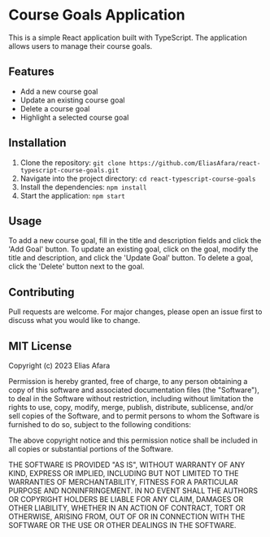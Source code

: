 # Course Goals Application

This is a simple React application built with TypeScript. The application allows users to manage their course goals.

## Features

- Add a new course goal
- Update an existing course goal
- Delete a course goal
- Highlight a selected course goal

## Installation

1. Clone the repository: `git clone https://github.com/EliasAfara/react-typescript-course-goals.git`
2. Navigate into the project directory: `cd react-typescript-course-goals`
3. Install the dependencies: `npm install`
4. Start the application: `npm start`

## Usage

To add a new course goal, fill in the title and description fields and click the 'Add Goal' button. To update an existing goal, click on the goal, modify the title and description, and click the 'Update Goal' button. To delete a goal, click the 'Delete' button next to the goal.

## Contributing

Pull requests are welcome. For major changes, please open an issue first to discuss what you would like to change.

## MIT License

Copyright (c) 2023 Elias Afara

Permission is hereby granted, free of charge, to any person obtaining a copy
of this software and associated documentation files (the "Software"), to deal
in the Software without restriction, including without limitation the rights
to use, copy, modify, merge, publish, distribute, sublicense, and/or sell
copies of the Software, and to permit persons to whom the Software is
furnished to do so, subject to the following conditions:

The above copyright notice and this permission notice shall be included in all
copies or substantial portions of the Software.

THE SOFTWARE IS PROVIDED "AS IS", WITHOUT WARRANTY OF ANY KIND, EXPRESS OR
IMPLIED, INCLUDING BUT NOT LIMITED TO THE WARRANTIES OF MERCHANTABILITY,
FITNESS FOR A PARTICULAR PURPOSE AND NONINFRINGEMENT. IN NO EVENT SHALL THE
AUTHORS OR COPYRIGHT HOLDERS BE LIABLE FOR ANY CLAIM, DAMAGES OR OTHER
LIABILITY, WHETHER IN AN ACTION OF CONTRACT, TORT OR OTHERWISE, ARISING FROM,
OUT OF OR IN CONNECTION WITH THE SOFTWARE OR THE USE OR OTHER DEALINGS IN THE
SOFTWARE.
